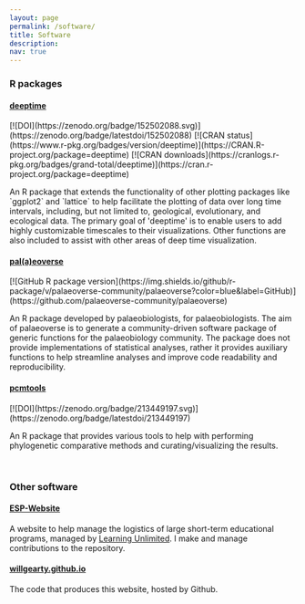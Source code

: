 ```yaml
---
layout: page
permalink: /software/
title: Software
description: 
nav: true
---
```


<h3> R packages</h3>
<h4><a href="https://github.com/willgearty/deeptime" target="_blank">deeptime</a></h4>
[![DOI](https://zenodo.org/badge/152502088.svg)](https://zenodo.org/badge/latestdoi/152502088)
[![CRAN status](https://www.r-pkg.org/badges/version/deeptime)](https://CRAN.R-project.org/package=deeptime)
[![CRAN downloads](https://cranlogs.r-pkg.org/badges/grand-total/deeptime)](https://cran.r-project.org/package=deeptime)
<p>
An R package that extends the functionality of other plotting packages like
`ggplot2` and `lattice` to help facilitate the plotting of data over long time
intervals, including, but not limited to, geological, evolutionary, and ecological
data. The primary goal of 'deeptime' is to enable users to add highly customizable
timescales to their visualizations. Other functions are also included to assist
with other areas of deep time visualization.
</p>

<h4><a href="https://palaeoverse.org/" target="_blank">pal(a)eoverse</a></h4>
[![GitHub R package version](https://img.shields.io/github/r-package/v/palaeoverse-community/palaeoverse?color=blue&label=GitHub)](https://github.com/palaeoverse-community/palaeoverse)
<p>
An R package developed by palaeobiologists, for palaeobiologists. The aim of palaeoverse
is to generate a community-driven software package of generic functions for the palaeobiology community.
The package does not provide implementations of statistical analyses, rather it provides auxiliary functions
to help streamline analyses and improve code readability and reproducibility.
</p>

<h4><a href="https://github.com/willgearty/pcmtools" target="_blank">pcmtools</a></h4>
[![DOI](https://zenodo.org/badge/213449197.svg)](https://zenodo.org/badge/latestdoi/213449197)
<p>
An R package that provides various tools to help with performing phylogenetic comparative methods and curating/visualizing the results.
</p>

<br>
<h3>Other software</h3>
<h4><a href="https://github.com/learning-unlimited/ESP-Website" target="_blank">ESP-Website</a></h4>
<p>
A website to help manage the logistics of large short-term educational programs, managed by <a href="https://learningu.org" target="_blank">Learning Unlimited</a>. I make and manage contributions to the repository.
</p>

<h4><a href="https://github.com/willgearty/willgearty.github.io" target="_blank">willgearty.github.io</a></h4>
<p>
The code that produces this website, hosted by Github.
</p>